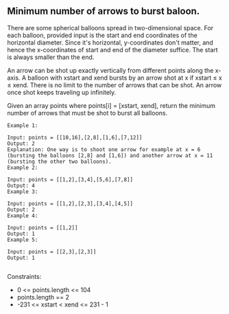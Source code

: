 ## Minimum number of arrows to burst baloon.

There are some spherical balloons spread in two-dimensional space. For each balloon, provided input is the start and end coordinates of the horizontal diameter. Since it's horizontal, y-coordinates don't matter, and hence the x-coordinates of start and end of the diameter suffice. The start is always smaller than the end.  

An arrow can be shot up exactly vertically from different points along the x-axis. A balloon with xstart and xend bursts by an arrow shot at x if xstart ≤ x ≤ xend. There is no limit to the number of arrows that can be shot. An arrow once shot keeps traveling up infinitely.  

Given an array points where points[i] = [xstart, xend], return the minimum number of arrows that must be shot to burst all balloons.  

 
```
Example 1:

Input: points = [[10,16],[2,8],[1,6],[7,12]]
Output: 2
Explanation: One way is to shoot one arrow for example at x = 6 (bursting the balloons [2,8] and [1,6]) and another arrow at x = 11 (bursting the other two balloons).
Example 2:

Input: points = [[1,2],[3,4],[5,6],[7,8]]
Output: 4
Example 3:

Input: points = [[1,2],[2,3],[3,4],[4,5]]
Output: 2
Example 4:

Input: points = [[1,2]]
Output: 1
Example 5:

Input: points = [[2,3],[2,3]]
Output: 1
 
```
Constraints:  

- 0 <= points.length <= 104
- points.length == 2
- -231 <= xstart < xend <= 231 - 1